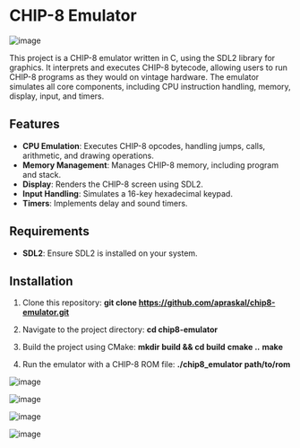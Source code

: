 # CHIP-8 Emulator

![image](https://github.com/user-attachments/assets/19246014-718a-49de-a460-ec5c99dd676e)

This project is a CHIP-8 emulator written in C, using the SDL2 library for graphics. It interprets and executes CHIP-8 bytecode, allowing users to run CHIP-8 programs as they would on vintage hardware. The emulator simulates all core components, including CPU instruction handling, memory, display, input, and timers.

## Features

- **CPU Emulation**: Executes CHIP-8 opcodes, handling jumps, calls, arithmetic, and drawing operations.
- **Memory Management**: Manages CHIP-8 memory, including program and stack.
- **Display**: Renders the CHIP-8 screen using SDL2.
- **Input Handling**: Simulates a 16-key hexadecimal keypad.
- **Timers**: Implements delay and sound timers.

## Requirements

- **SDL2**: Ensure SDL2 is installed on your system.

## Installation

1. Clone this repository:
   **git clone https://github.com/apraskal/chip8-emulator.git**

2. Navigate to the project directory:
   **cd chip8-emulator**

3. Build the project using CMake:
  **mkdir build && cd build**
  **cmake ..**
  **make**

4. Run the emulator with a CHIP-8 ROM file:
  **./chip8_emulator path/to/rom**

![image](https://github.com/user-attachments/assets/f411b65c-35c6-4660-a341-75d1df3c1094)

![image](https://github.com/user-attachments/assets/c21b6a33-08ef-400a-8131-af3d355abda1)

![image](https://github.com/user-attachments/assets/ea8a307d-6c8d-4619-964c-5095d8f7b308)

![image](https://github.com/user-attachments/assets/72c40bc1-f827-4974-9534-dfcf594765cf)
